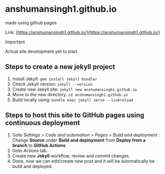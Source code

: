 # anshumansingh1.github.io

made using github pages

Link: [https://anshumansingh1.github.io/](https://anshumansingh1.github.io/)

> [!IMPORTANT]
> Actual site development yet to start.

## Steps to create a new jekyll project
1) Install Jekyll: `gem install jekyll bundler`
2) Check Jekyll version: `jekyll --version`
3) Create new Jekyll site: `jekyll new anshumansingh1.github.io`
4) Move to the new directory: `cd anshumansingh1.github.io`
5) Build locally using: `bundle exec jekyll serve --livereload`

## Steps to host this site to GitHub pages using continuous deployment
1) Goto *Settings > Code and automation > Pages > Build and deployment* : Change **Source** under **Build and deployment** from **Deploy from a branch** to **GitHub Actions**
2) Goto *Actions* tab.
3) Create new **Jekyll** workflow, review and commit changes.
4) Done, now we can edit/create new post and it will be automatically be build and deployed.
